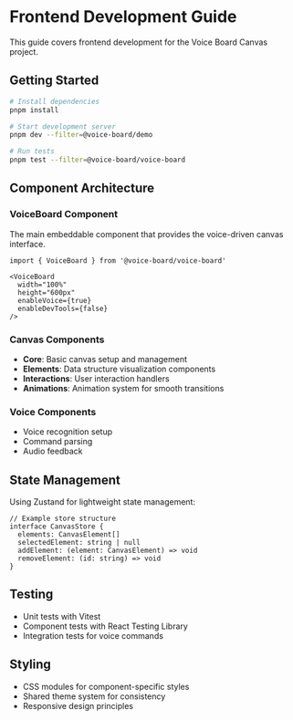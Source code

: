# Frontend Development Guide

This guide covers frontend development for the Voice Board Canvas project.

## Getting Started

```bash
# Install dependencies
pnpm install

# Start development server
pnpm dev --filter=@voice-board/demo

# Run tests
pnpm test --filter=@voice-board/voice-board
```

## Component Architecture

### VoiceBoard Component
The main embeddable component that provides the voice-driven canvas interface.

```tsx
import { VoiceBoard } from '@voice-board/voice-board'

<VoiceBoard 
  width="100%"
  height="600px"
  enableVoice={true}
  enableDevTools={false}
/>
```

### Canvas Components
- **Core**: Basic canvas setup and management
- **Elements**: Data structure visualization components
- **Interactions**: User interaction handlers
- **Animations**: Animation system for smooth transitions

### Voice Components
- Voice recognition setup
- Command parsing
- Audio feedback

## State Management

Using Zustand for lightweight state management:

```tsx
// Example store structure
interface CanvasStore {
  elements: CanvasElement[]
  selectedElement: string | null
  addElement: (element: CanvasElement) => void
  removeElement: (id: string) => void
}
```

## Testing

- Unit tests with Vitest
- Component tests with React Testing Library
- Integration tests for voice commands

## Styling

- CSS modules for component-specific styles
- Shared theme system for consistency
- Responsive design principles 